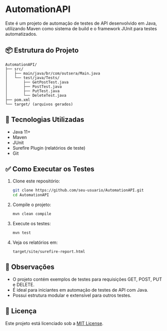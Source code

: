 
# AutomationAPI

Este é um projeto de automação de testes de API desenvolvido em Java, utilizando Maven como sistema de build e o framework JUnit para testes automatizados.

## 📦 Estrutura do Projeto

```
AutomationAPI/
├── src/
│   ├── main/java/br/com/outsera/Main.java
│   └── test/java/Tests/
│       ├── GetPostTest.java
│       ├── PostTest.java
│       ├── PutTest.java
│       └── DeleteTest.java
├── pom.xml
└── target/ (arquivos gerados)
```

## 🚀 Tecnologias Utilizadas

- Java 11+
- Maven
- JUnit
- Surefire Plugin (relatórios de teste)
- Git

## ✅ Como Executar os Testes

1. Clone este repositório:
   ```bash
   git clone https://github.com/seu-usuario/AutomationAPI.git
   cd AutomationAPI
   ```

2. Compile o projeto:
   ```bash
   mvn clean compile
   ```

3. Execute os testes:
   ```bash
   mvn test
   ```

4. Veja os relatórios em:
   ```
   target/site/surefire-report.html
   ```

## 📁 Observações

- O projeto contém exemplos de testes para requisições GET, POST, PUT e DELETE.
- É ideal para iniciantes em automação de testes de API com Java.
- Possui estrutura modular e extensível para outros testes.

## 📜 Licença

Este projeto está licenciado sob a [MIT License](LICENSE).
